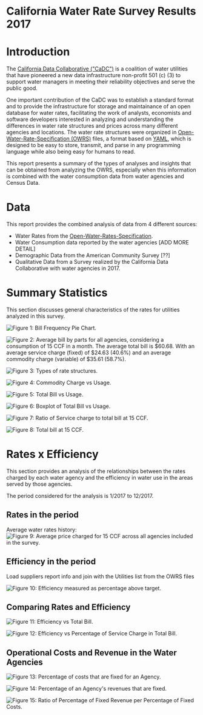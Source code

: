 # California Water Rate Survey Results 2017



# Introduction

The [California Data Collaborative ("CaDC")](http://californiadatacollaborative.org/) is a coalition of water utilities that have pioneered a new data infrastructure non-profit 501 (c) (3) to support water managers in meeting their reliability objectives and serve the public good.

One important contribution of the CaDC was to establish a standard format and to provide the infrastructure for storage and maintainance of an open database for water rates, facilitating the work of analysts, economists and software developers interested in analyzing and understanding the differences in water rate structures and prices across many different agencies and locations. The water rate structures were organized in [Open-Water-Rate-Specification (OWRS)](https://github.com/California-Data-Collaborative/Open-Water-Rate-Specification) files, a format based on [YAML](http://yaml.org/), which is designed to be easy to store, transmit, and parse in any programming language while also being easy for humans to read.

This report presents a summary of the types of analyses and insights that can be obtained from analyzing the OWRS, especially when this information is combined with the water consumption data from water agencies and Census Data.

# Data

This report provides the combined analysis of data from 4 different sources:

* Water Rates from the [Open-Water-Rates-Specification](https://github.com/California-Data-Collaborative/Open-Water-Rate-Specification).
* Water Consumption data reported by the water agencies [ADD MORE DETAIL] 
* Demographic Data from the American Community Survey [??]
* Qualitative Data from a Survey realized by the California Data Collaborative with water agencies in 2017. 








# Summary Statistics

This section discusses general characteristics of the rates for utilities analyzed in this survey.



![Figure  1: Bill Frequency Pie Chart.](owrs_analysis_files/figure-html/bill_frequency_pie-1.png)


![Figure  2: Average bill by parts for all agencies, considering a consumption of 15 CCF in a month. The average total bill is $60.68. With an average service charge (fixed) of $24.63 (40.6%) and an average commodity charge (variable) of $35.61 (58.7%).](owrs_analysis_files/figure-html/mean_bill_pie-1.png)



![Figure  3: Types of rate structures.](owrs_analysis_files/figure-html/rate_type_pie-1.png)

![Figure  4: Commodity Charge vs Usage.](owrs_analysis_files/figure-html/commodity_charge_vs_usage-1.png)

![Figure  5: Total Bill vs Usage.](owrs_analysis_files/figure-html/total_bill_vs_usage-1.png)

![Figure  6: Boxplot of Total Bill vs Usage.](owrs_analysis_files/figure-html/total_bill_vs_usage_box-1.png)




![Figure  7: Ratio of Service charge to total bill at 15 CCF.](owrs_analysis_files/figure-html/ratio_histogram-1.png)

![Figure  8: Total bill at 15 CCF.](owrs_analysis_files/figure-html/bill_histogram-1.png)

# Rates x Efficiency

This section provides an analysis of the relationships between the rates charged by each water agency and the efficiency in water use in the areas served by those agencies.


The period considered for the analysis is 1/2017 to 12/2017.


## Rates in the period

Average water rates history:
![Figure  9: Average price charged for 15 CCF across all agencies included in the survey.](owrs_analysis_files/figure-html/avg_price_history-1.png)


## Efficiency in the period
Load suppliers report info and join with the Utilities list from the OWRS files




![Figure  10: Efficiency measured as percentage above target.](owrs_analysis_files/figure-html/efficiency_ts-1.png)


## Comparing Rates and Efficiency



![Figure  11: Efficiency vs Total Bill.](owrs_analysis_files/figure-html/eff_vs_total_bill-1.png)


![Figure  12: Efficiency vs Percentage of Service Charge in Total Bill.](owrs_analysis_files/figure-html/eff_vs_pctFixed-1.png)

## Operational Costs and Revenue in the Water Agencies



![Figure  13: Percentage of costs that are fixed for an Agency.](owrs_analysis_files/figure-html/pct_fixed_costs-1.png)



![Figure  14: Percentage of an Agency's revenues that are fixed.](owrs_analysis_files/figure-html/pct_fixed_rev-1.png)

![Figure  15: Ratio of Percentage of Fixed Revenue per Percentage of Fixed Costs.](owrs_analysis_files/figure-html/fixedRev_per_fixedCosts-1.png)

